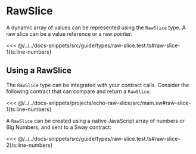 # RawSlice

A dynamic array of values can be represented using the `RawSlice` type. A raw slice can be a value reference or a raw pointer.

<<< @/../../docs-snippets/src/guide/types/raw-slice.test.ts#raw-slice-1{ts:line-numbers}

## Using a RawSlice

The `RawSlice` type can be integrated with your contract calls. Consider the following contract that can compare and return a `RawSlice`:

<<< @/../../docs-snippets/projects/echo-raw-slice/src/main.sw#raw-slice-1{ts:line-numbers}

A `RawSlice` can be created using a native JavaScript array of numbers or Big Numbers, and sent to a Sway contract:

<<< @/../../docs-snippets/src/guide/types/raw-slice.test.ts#raw-slice-2{ts:line-numbers}
